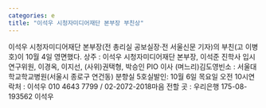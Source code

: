 ```yaml
---
categories: e
title: "이석우 시청자미디어재단 본부장 부친상"
---
```

이석우 시청자미디어재단 본부장(전 총리실 공보실장&middot;전 서울신문 기자)의 부친(고 이병호)이 10월 4일 영면했다. 상주 : 이석우 시청자미디어재단 본부장, 이석준 진학사 입시연구위원, 이경옥, 이지선, (사위)권택형, 박승인 PIO 이사 (며느리)김도영빈소 : 서울대학교학교병원(서울시 종로구 연건동) 분향실 5호실발인: 10월 6일 목요일 오전 10시연락처 : 이석우 010 4643 7799 / 02-2072-2018마음 전할 곳 : 우리은행 175-08-193562 이석우